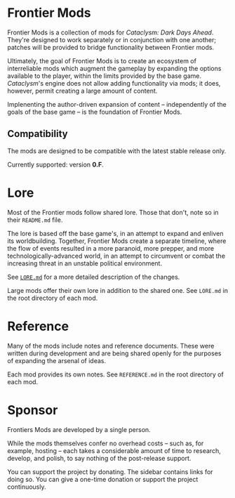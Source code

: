 # Frontier Mods

Frontier Mods is a collection of mods for *Cataclysm: Dark Days Ahead*. They're designed to work separately or in conjunction with one another; patches will be provided to bridge functionality between Frontier mods.

Ultimately, the goal of Frontier Mods is to create an ecosystem of interreliable mods which augment the gameplay by expanding the options available to the player, within the limits provided by the base game. *Cataclysm*'s engine does not allow adding functionality via mods; it does, however, permit creating a large amount of content.

Implenenting the author-driven expansion of content – independently of the goals of the base game – is the foundation of Frontier Mods.


## Compatibility

The mods are designed to be compatible with the latest stable release only.

Currently supported: version **0.F**.


# Lore

Most of the Frontier mods follow shared lore. Those that don't, note so in their `README.md` file.

The lore is based off the base game's, in an attempt to expand and enliven its worldbuilding. Together, Frontier Mods create a separate timeline, where the flow of events resulted in a more paranoid, more prepper, and more technologically-advanced world, in an attempt to circumvent or combat the increasing threat in an unstable political environment.

See [`LORE.md`](LORE.md) for a more detailed description of the changes.

Large mods offer their own lore in addition to the shared one. See `LORE.md` in the root directory of each mod.


# Reference

Many of the mods include notes and reference documents. These were written during development and are being shared openly for the purposes of expanding the arsenal of ideas.

Each mod provides its own notes. See `REFERENCE.md` in the root directory of each mod.


# Sponsor

Frontiers Mods are developed by a single person.

While the mods themselves confer no overhead costs – such as, for example, hosting – each takes a considerable amount of time to research, develop, and polish, to say nothing of the post-release support.

You can support the project by donating. The sidebar contains links for doing so. You can give a one-time donation or support the project continuously.